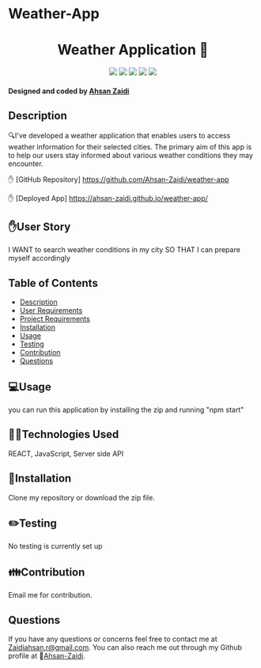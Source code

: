 # Weather-App

<h1 align="center"> Weather Application 👋</h1>
  
<p align="center">
    <img src="https://img.shields.io/badge/Javascript-yellow" />
    <img src="https://img.shields.io/badge/express-orange" />
    <img src="https://img.shields.io/badge/Sequelize-blue"  />
    <img src="https://img.shields.io/badge/mySQL-blue"  />
    <img src="https://img.shields.io/badge/dotenv-green" />
</p>
   
<h4>Designed and coded by <a href="https://github.com/Ahsan-Zaidi">Ahsan Zaidi</a></h4> 

## Description

🔍I've developed a weather application that enables users to access weather information for their selected cities. The primary aim of this app is to help our users stay informed about various weather conditions they may encounter.

✋ [GitHub Repository] https://github.com/Ahsan-Zaidi/weather-app

✋ [Deployed App] https://ahsan-zaidi.github.io/weather-app/

## ✋User Story

I WANT to search weather conditions in my city
SO THAT I can prepare myself accordingly

## Table of Contents
- [Description](#description)
- [User Requirements](#user-requirements)
- [Project Requirements](#project-requirements)
- [Installation](#installation)
- [Usage](#usage)
- [Testing](#testing)
- [Contribution](#contribution)
- [Questions](#questions)

## 💻Usage
  
you can run this application by installing the zip and running "npm start"

## 👨‍💻Technologies Used

REACT, 
JavaScript, 
Server side API

## 💾Installation

Clone my repository or download the zip file.

## ✏️Testing

No testing is currently set up

## 👪Contribution

Email me for contribution.

## Questions

 If you have any questions or concerns feel free to contact me at Zaidiahsan.r@gmail.com.
 You can also reach me out through my Github profile at  👋[Ahsan-Zaidi](https://github.com/Ahsan-Zaidi/).
